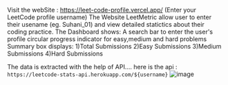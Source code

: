 Visit the webSite : https://leet-code-profile.vercel.app/
(Enter your LeetCode profile username)
The Website LeetMetric allow user to enter their usename (eg. Suhani_01) and view detailed statictics about their coding practice. 
The Dashboard shows:
       A search bar to enter the user's profile
       circular progress indicator for easy,medium and hard problems
       Summary box displays:
              1)Total Submissions
              2)Easy Submissions
              3)Medium Submissions
              4)Hard Submissions


The data is extracted with the help of API.... here is the api : `https://leetcode-stats-api.herokuapp.com/${username}`
![image](https://github.com/user-attachments/assets/14a49a66-ad34-4abe-97fa-b4ae22afde3a)


